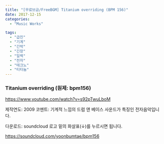 ```yaml
---
title: "[무료브금/FreeBGM] Titanium overriding (BPM 156)"
date: 2017-12-15
categories: 
  - "Music Works"

tags: 
  - "급진"
  - "기계"
  - "긴박"
  - "긴장"
  - "일렉"
  - "전자"
  - "테크노"
  - "티타늄"
---
```


### Titanium overriding (원제: bpm156)

https://www.youtube.com/watch?v=s92pTwuLboM

제작연도: 2009 코멘트: 기계적 느낌의 드럼 앤 베이스 사운드가 특징인 전자음악입니다.

다운로드: soundcloud 로고 밑의 화살표(↓)를 누르시면 됩니다.

https://soundcloud.com/yoonbumtae/bpm156
